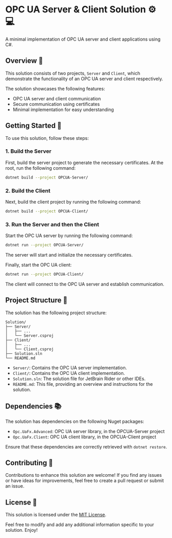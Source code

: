 # OPC UA Server & Client Solution :gear: :computer:

A minimal implementation of OPC UA server and client applications using C#.

## Overview :telescope:

This solution consists of two projects, `Server` and `Client`, which demonstrate the functionality of an OPC UA server and client respectively.

The solution showcases the following features:
- OPC UA server and client communication
- Secure communication using certificates
- Minimal implementation for easy understanding

## Getting Started :rocket:

To use this solution, follow these steps:

### 1. Build the Server

First, build the server project to generate the necessary certificates. At the root, run the following command:

```bash
dotnet build --project OPCUA-Server/
```

### 2. Build the Client

Next, build the client project by running the following command:

```bash
dotnet build --project OPCUA-Client/
```

### 3. Run the Server and then the Client

Start the OPC UA server by running the following command:

```bash
dotnet run --project OPCUA-Server/
```

The server will start and initialize the necessary certificates.


Finally, start the OPC UA client:

```bash
dotnet run --project OPCUA-Client/
```

The client will connect to the OPC UA server and establish communication.

## Project Structure :file_folder:

The solution has the following project structure:

```text
Solution/
├── Server/
│   ├── ...
│   └── Server.csproj
├── Client/
│   ├── ...
│   └── Client.csproj
├── Solution.sln
└── README.md
```

- `Server/`: Contains the OPC UA server implementation.
- `Client/`: Contains the OPC UA client implementation.
- `Solution.sln`: The solution file for JetBrain Rider or other IDEs.
- `README.md`: This file, providing an overview and instructions for the solution.

## Dependencies :books:

The solution has dependencies on the following Nuget packages:
- `Opc.UaFx.Advanced`: OPC UA server library, in the OPCUA-Server project
- `Opc.UaFx.Client`: OPC UA client library, in the OPCUA-Client project

Ensure that these dependencies are correctly retrieved with `dotnet restore`.

## Contributing :raised_hands:

Contributions to enhance this solution are welcome! If you find any issues or have ideas for improvements, feel free to create a pull request or submit an issue.

## License :page_with_curl:

This solution is licensed under the [MIT License](LICENSE.md).

Feel free to modify and add any additional information specific to your solution. Enjoy!
